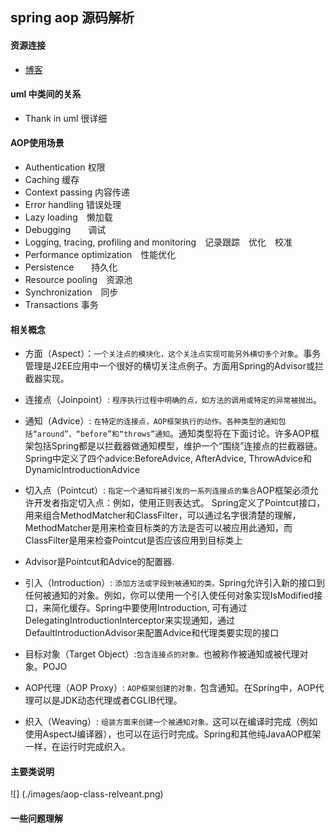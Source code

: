 ## spring aop 源码解析

#### 资源连接
* [博客](https://blog.csdn.net/moreevan/article/details/11977115/)

#### uml 中类间的关系
* Thank in uml 很详细

#### AOP使用场景
* Authentication 权限
* Caching 缓存
* Context passing 内容传递
* Error handling 错误处理
* Lazy loading　懒加载
* Debugging　　调试
* Logging, tracing, profiling and monitoring　记录跟踪　优化　校准
* Performance optimization　性能优化
* Persistence　　持久化
* Resource pooling　资源池
* Synchronization　同步
* Transactions 事务

#### 相关概念
* 方面（Aspect）：`一个关注点的模块化，这个关注点实现可能另外横切多个对象`。事务管理是J2EE应用中一个很好的横切关注点例子。方面用Spring的Advisor或拦截器实现。

* 连接点（Joinpoint）: `程序执行过程中明确的点，如方法的调用或特定的异常被抛出`。

* 通知（Advice）: `在特定的连接点，AOP框架执行的动作。各种类型的通知包括“around”、“before”和“throws”通知`。通知类型将在下面讨论。许多AOP框架包括Spring都是以拦截器做通知模型，维护一个“围绕”连接点的拦截器链。Spring中定义了四个advice:BeforeAdvice, AfterAdvice, ThrowAdvice和DynamicIntroductionAdvice

* 切入点（Pointcut）: `指定一个通知将被引发的一系列连接点的集合`AOP框架必须允许开发者指定切入点：例如，使用正则表达式。 Spring定义了Pointcut接口，用来组合MethodMatcher和ClassFilter，可以通过名字很清楚的理解， MethodMatcher是用来检查目标类的方法是否可以被应用此通知，而ClassFilter是用来检查Pointcut是否应该应用到目标类上

* Advisor是Pointcut和Advice的配置器.

* 引入（Introduction）: `添加方法或字段到被通知的类。`Spring允许引入新的接口到任何被通知的对象。例如，你可以使用一个引入使任何对象实现IsModified接口，来简化缓存。Spring中要使用Introduction, 可有通过DelegatingIntroductionInterceptor来实现通知，通过DefaultIntroductionAdvisor来配置Advice和代理类要实现的接口

* 目标对象（Target Object）:`包含连接点的对象。`也被称作被通知或被代理对象。POJO

* AOP代理（AOP Proxy）: `AOP框架创建的对象，`包含通知。在Spring中，AOP代理可以是JDK动态代理或者CGLIB代理。

* 织入（Weaving）: `组装方面来创建一个被通知对象。`这可以在编译时完成（例如使用AspectJ编译器），也可以在运行时完成。Spring和其他纯JavaAOP框架一样，在运行时完成织入。

#### 主要类说明

![] (./images/aop-class-relveant.png)

#### 一些问题理解